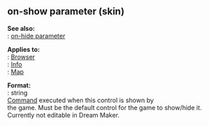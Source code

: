 ## on-show parameter (skin)    
**See also:**    
:   [on-hide parameter](/%7Bskin%7D/param/on-hide)    
<!-- -->    
**Applies to:**    
:   [Browser](/%7Bskin%7D/control/browser)    
:   [Info](/%7Bskin%7D/control/info)    
:   [Map](/%7Bskin%7D/control/map)    
<!-- -->    
**Format:**    
:   string    
[Command](/%7Bskin%7D/commands) executed when this control is shown by    
the game. Must be the default control for the game to show/hide it.    
Currently not editable in Dream Maker.  